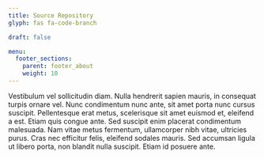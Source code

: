 ```yaml
---
title: Source Repository
glyph: fas fa-code-branch

draft: false

menu:
  footer_sections:
    parent: footer_about
    weight: 10
---
```


Vestibulum vel sollicitudin diam. Nulla hendrerit sapien mauris, in consequat turpis ornare vel.
Nunc condimentum nunc ante, sit amet porta nunc cursus suscipit. Pellentesque erat metus, scelerisque sit amet euismod
et, eleifend a est. Etiam quis congue ante. Sed suscipit enim placerat condimentum malesuada. Nam vitae metus fermentum,
ullamcorper nibh vitae, ultricies purus. Cras nec efficitur felis, eleifend sodales mauris. Sed accumsan ligula ut
libero porta, non blandit nulla suscipit. Etiam id posuere ante.
